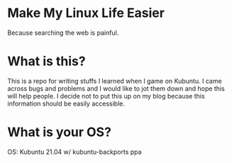 # Make My Linux Life Easier
Because searching the web is painful.

# What is this?
This is a repo for writing stuffs I learned when I game on Kubuntu. I came across bugs and problems and I would like to jot them down and hope this will help people. I decide not to put this up on my blog because this information should be easily accessible.

# What is your OS?
OS:     Kubuntu 21.04 w/ kubuntu-backports ppa
